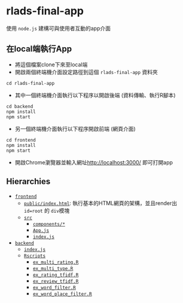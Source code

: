 # rlads-final-app

使用 `node.js` 建構可與使用者互動的app介面

## 在local端執行App
- 將這個檔案clone下來至local端
- 開啟兩個終端機介面設定路徑到這個 `rlads-final-app` 資料夾
```
cd rlads-final-app
```
- 其中一個終端機介面執行以下程序以開啟後端 (資料傳輸、執行R腳本)
```
cd backend
npm install
npm start
```
- 另一個終端機介面執行以下程序開啟前端 (網頁介面)
```
cd frontend
npm install
npm start
```
- 開啟Chrome瀏覽器並輸入網址[http://localhost:3000/](http://localhost:3000/) 即可打開app

## Hierarchies

- [`frontend`](frontend/)
  - [`public/index.html`](frontend/public/index.html): 執行基本的HTML網頁的架構，並且render出 `id=root` 的 `div`模塊
  - [`src`](frontend/src)
    - [`components/*`](frontend/src/components/)
    - [`App.js`](frontend/src/App.js)
    - [`index.js`](frontend/src/index.js)
- [`backend`](backend/)
  - [`index.js`](backend/index.js)
  - [`Rscripts`](backend/Rscripts)
    - [`ex_multi_rating.R`](backend/Rscripts/ex_multi_rating.R)
    - [`ex_multi_type.R`](backend/Rscripts/ex_multi_type.R)
    - [`ex_rating_tfidf.R`](backend/Rscripts/ex_rating_tfidf.R)
    - [`ex_review_tfidf.R`](backend/Rscripts/ex_review_tfidf.R)
    - [`ex_word_filter.R`](backend/Rscripts/ex_word_filter.R)
    - [`ex_word_place_filter.R`](backend/Rscripts/ex_word_place_filter.R)
